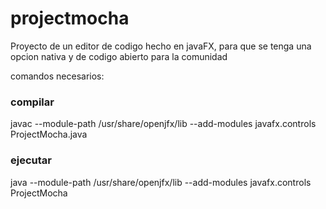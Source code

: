 # projectmocha

Proyecto de un editor de codigo hecho en javaFX, para que se tenga una 
opcion nativa y de codigo abierto para la comunidad

comandos necesarios: 

### compilar
javac --module-path /usr/share/openjfx/lib --add-modules javafx.controls ProjectMocha.java

### ejecutar
java --module-path /usr/share/openjfx/lib --add-modules javafx.controls ProjectMocha

